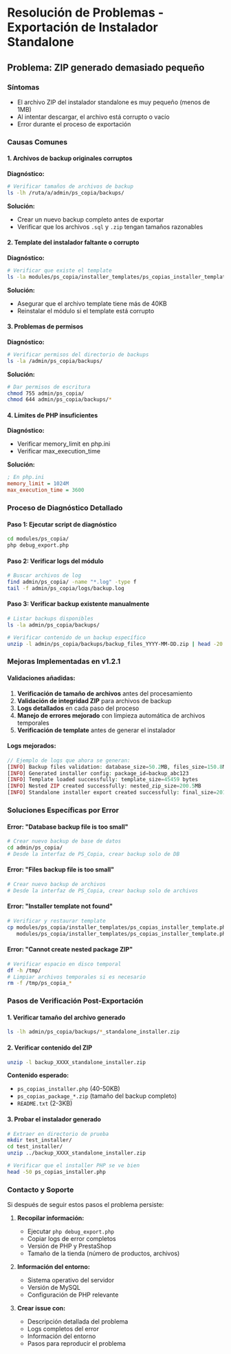 # Resolución de Problemas - Exportación de Instalador Standalone

## Problema: ZIP generado demasiado pequeño

### Síntomas
- El archivo ZIP del instalador standalone es muy pequeño (menos de 1MB)
- Al intentar descargar, el archivo está corrupto o vacío
- Error durante el proceso de exportación

### Causas Comunes

#### 1. Archivos de backup originales corruptos
**Diagnóstico:**
```bash
# Verificar tamaños de archivos de backup
ls -lh /ruta/a/admin/ps_copia/backups/
```

**Solución:**
- Crear un nuevo backup completo antes de exportar
- Verificar que los archivos `.sql` y `.zip` tengan tamaños razonables

#### 2. Template del instalador faltante o corrupto
**Diagnóstico:**
```bash
# Verificar que existe el template
ls -la modules/ps_copia/installer_templates/ps_copias_installer_template.php
```

**Solución:**
- Asegurar que el archivo template tiene más de 40KB
- Reinstalar el módulo si el template está corrupto

#### 3. Problemas de permisos
**Diagnóstico:**
```bash
# Verificar permisos del directorio de backups
ls -la /admin/ps_copia/backups/
```

**Solución:**
```bash
# Dar permisos de escritura
chmod 755 admin/ps_copia/
chmod 644 admin/ps_copia/backups/*
```

#### 4. Límites de PHP insuficientes
**Diagnóstico:**
- Verificar memory_limit en php.ini
- Verificar max_execution_time

**Solución:**
```ini
; En php.ini
memory_limit = 1024M
max_execution_time = 3600
```

### Proceso de Diagnóstico Detallado

#### Paso 1: Ejecutar script de diagnóstico
```bash
cd modules/ps_copia/
php debug_export.php
```

#### Paso 2: Verificar logs del módulo
```bash
# Buscar archivos de log
find admin/ps_copia/ -name "*.log" -type f
tail -f admin/ps_copia/logs/backup.log
```

#### Paso 3: Verificar backup existente manualmente
```bash
# Listar backups disponibles
ls -la admin/ps_copia/backups/

# Verificar contenido de un backup específico
unzip -l admin/ps_copia/backups/backup_files_YYYY-MM-DD.zip | head -20
```

### Mejoras Implementadas en v1.2.1

#### Validaciones añadidas:
1. **Verificación de tamaño de archivos** antes del procesamiento
2. **Validación de integridad ZIP** para archivos de backup
3. **Logs detallados** en cada paso del proceso
4. **Manejo de errores mejorado** con limpieza automática de archivos temporales
5. **Verificación de template** antes de generar el instalador

#### Logs mejorados:
```php
// Ejemplo de logs que ahora se generan:
[INFO] Backup files validation: database_size=50.2MB, files_size=150.8MB
[INFO] Generated installer config: package_id=backup_abc123
[INFO] Template loaded successfully: template_size=45459 bytes
[INFO] Nested ZIP created successfully: nested_zip_size=200.5MB
[INFO] Standalone installer export created successfully: final_size=201.2MB
```

### Soluciones Específicas por Error

#### Error: "Database backup file is too small"
```bash
# Crear nuevo backup de base de datos
cd admin/ps_copia/
# Desde la interfaz de PS_Copia, crear backup solo de DB
```

#### Error: "Files backup file is too small"
```bash
# Crear nuevo backup de archivos
# Desde la interfaz de PS_Copia, crear backup solo de archivos
```

#### Error: "Installer template not found"
```bash
# Verificar y restaurar template
cp modules/ps_copia/installer_templates/ps_copias_installer_template.php.backup \
   modules/ps_copia/installer_templates/ps_copias_installer_template.php
```

#### Error: "Cannot create nested package ZIP"
```bash
# Verificar espacio en disco temporal
df -h /tmp/
# Limpiar archivos temporales si es necesario
rm -f /tmp/ps_copia_*
```

### Pasos de Verificación Post-Exportación

#### 1. Verificar tamaño del archivo generado
```bash
ls -lh admin/ps_copia/backups/*_standalone_installer.zip
```

#### 2. Verificar contenido del ZIP
```bash
unzip -l backup_XXXX_standalone_installer.zip
```

**Contenido esperado:**
- `ps_copias_installer.php` (40-50KB)
- `ps_copias_package_*.zip` (tamaño del backup completo)
- `README.txt` (2-3KB)

#### 3. Probar el instalador generado
```bash
# Extraer en directorio de prueba
mkdir test_installer/
cd test_installer/
unzip ../backup_XXXX_standalone_installer.zip

# Verificar que el installer PHP se ve bien
head -50 ps_copias_installer.php
```

### Contacto y Soporte

Si después de seguir estos pasos el problema persiste:

1. **Recopilar información:**
   - Ejecutar `php debug_export.php`
   - Copiar logs de error completos
   - Versión de PHP y PrestaShop
   - Tamaño de la tienda (número de productos, archivos)

2. **Información del entorno:**
   - Sistema operativo del servidor
   - Versión de MySQL
   - Configuración de PHP relevante

3. **Crear issue con:**
   - Descripción detallada del problema
   - Logs completos del error
   - Información del entorno
   - Pasos para reproducir el problema 